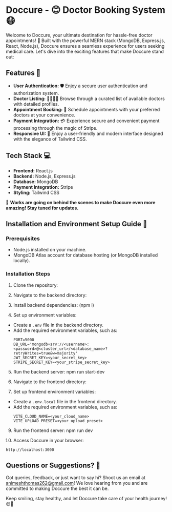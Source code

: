 # Doccure - 😊 Doctor Booking System 😷

Welcome to Doccure, your ultimate destination for hassle-free doctor appointments! 🌟 Built with the powerful MERN stack (MongoDB, Express.js, React, Node.js), Doccure ensures a seamless experience for users seeking medical care. Let's dive into the exciting features that make Doccure stand out:

## Features 🚀

- **User Authentication:** 🛡️ Enjoy a secure user authentication and authorization system.
- **Doctor Listing:** 👩‍⚕️👨‍⚕️ Browse through a curated list of available doctors with detailed profiles.
- **Appointment Booking:** 📅 Schedule appointments with your preferred doctors at your convenience.
- **Payment Integration:** 💳 Experience secure and convenient payment processing through the magic of Stripe.
- **Responsive UI:** 📱 Enjoy a user-friendly and modern interface designed with the elegance of Tailwind CSS.

## Tech Stack 💻

- **Frontend:** React.js
- **Backend:** Node.js, Express.js
- **Database:** MongoDB
- **Payment Integration:** Stripe
- **Styling:** Tailwind CSS

🚧 **Works are going on behind the scenes to make Doccure even more amazing! Stay tuned for updates.**

## Installation and Environment Setup Guide 🔧

### Prerequisites
- Node.js installed on your machine.
- MongoDB Atlas account for database hosting (or MongoDB installed locally).

### Installation Steps
1. Clone the repository:

2. Navigate to the backend directory:

3. Install backend dependencies:
(npm i)

4. Set up environment variables:
- Create a `.env` file in the backend directory.
- Add the required environment variables, such as:
  ```
  PORT=5000
  DB_URL='mongodb+srv://<username>:<password>@<cluster_url>/<database_name>?retryWrites=true&w=majority'
  JWT_SECRET_KEY=<your_secret_key>
  STRIPE_SECRET_KEY=<your_stripe_secret_key>
  ```

5. Run the backend server:
npm run start-dev

6. Navigate to the frontend directory:

8. Set up frontend environment variables:
- Create a `.env.local` file in the frontend directory.
- Add the required environment variables, such as:
  ```
  VITE_CLOUD_NAME=<your_cloud_name>
  VITE_UPLOAD_PRESET=<your_upload_preset>
  ```

9. Run the frontend server:
npm run dev

10. Access Doccure in your browser:
 ```
 http://localhost:3000
 ```

## Questions or Suggestions? 🤔

Got queries, feedback, or just want to say hi? Shoot us an email at animeshthomas262@gmail.com! We love hearing from you and are committed to making Doccure the best it can be.

Keep smiling, stay healthy, and let Doccure take care of your health journey! 😊💉
